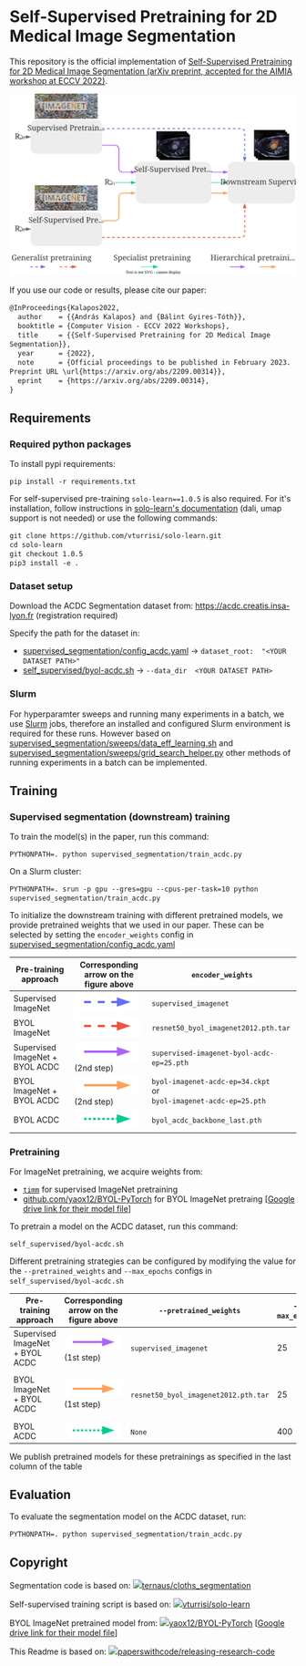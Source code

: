 # Self-Supervised Pretraining for 2D Medical Image Segmentation

This repository is the official implementation of [Self-Supervised Pretraining for 2D Medical Image Segmentation (arXiv preprint, accepted for the AIMIA workshop at ECCV 2022)](https://arxiv.org/abs/2209.00314). 

![pretraining_strategies](.github/pretraining_strategies.svg)

If you use our code or results, please cite our paper: 

```
@InProceedings{Kalapos2022,
  author    = {{András Kalapos} and {Bálint Gyires-Tóth}},
  booktitle = {Computer Vision - ECCV 2022 Workshops},
  title     = {{Self-Supervised Pretraining for 2D Medical Image Segmentation}},
  year      = {2022},
  note      = {Official proceedings to be published in February 2023. Preprint URL \url{https://arxiv.org/abs/2209.00314}},
  eprint    = {https://arxiv.org/abs/2209.00314},
}

```



## Requirements

### Required python packages

To install pypi requirements:

```setup
pip install -r requirements.txt
```

For self-supervised pre-training `solo-learn==1.0.5` is also required. For it's installation, follow instructions in [solo-learn's documentation](https://solo-learn.readthedocs.io/en/latest/start/install.html) (dali, umap support is not needed) or use the following commands: 

```
git clone https://github.com/vturrisi/solo-learn.git
cd solo-learn
git checkout 1.0.5
pip3 install -e .
```

### Dataset setup

Download the ACDC Segmentation dataset from: https://acdc.creatis.insa-lyon.fr (registration required)

Specify the path for the dataset in:

- [supervised_segmentation/config_acdc.yaml](supervised_segmentation/config_acdc.yaml) -> `dataset_root:  "<YOUR DATASET PATH>"`
- [self_supervised/byol-acdc.sh](self_supervised/byol-acdc.sh) -> `--data_dir  <YOUR DATASET PATH>`

### Slurm

For hyperparamter sweeps and running many experiments in a batch, we use [Slurm](https://slurm.schedmd.com/documentation.html) jobs, therefore an installed and configured Slurm environment is required for these runs. However based on [supervised_segmentation/sweeps/data_eff_learning.sh](supervised_segmentation/sweeps/data_eff_learning.sh) and [supervised_segmentation/sweeps/grid_search_helper.py](supervised_segmentation/sweeps/grid_search_helper.py) other methods of running experiments in a batch can be implemented. 



## Training

### Supervised segmentation (downstream) training 

To train the model(s) in the paper, run this command: 

```
PYTHONPATH=. python supervised_segmentation/train_acdc.py
```

On a Slurm cluster:

```
PYTHONPATH=. srun -p gpu --gres=gpu --cpus-per-task=10 python supervised_segmentation/train_acdc.py
```

To initialize the downstream training with different pretrained models, we provide pretrained weights that we used in our paper. These can be selected by setting the `encoder_weights` config in [supervised_segmentation/config_acdc.yaml](supervised_segmentation/config_acdc.yaml)

| Pre-training approach           | Corresponding arrow on the figure above                      | `encoder_weights`                                            |
| ------------------------------- | ------------------------------------------------------------ | ------------------------------------------------------------ |
| Supervised ImageNet             | ![arrow-generalist-supervised](.github/arrow-generalist-supervised.svg) | `supervised_imagenet`                                        |
| BYOL ImageNet                   | ![arrow-generalist-selfsupervised](.github/arrow-generalist-selfsupervised.svg) | `resnet50_byol_imagenet2012.pth.tar`                         |
| Supervised ImageNet + BYOL ACDC | ![arrow-hierarchical-supervised](.github/arrow-hierarchical-supervised.svg) (2nd step) | `supervised-imagenet-byol-acdc-ep=25.pth` |
| BYOL ImageNet + BYOL ACDC       | ![arrow-hierarchical-selfsupervised](.github/arrow-hierarchical-selfsupervised.svg) (2nd step) | `byol-imagenet-acdc-ep=34.ckpt`<br />or <br />`byol-imagenet-acdc-ep=25.pth` |
| BYOL ACDC                       | ![arrow-specialist](.github/arrow-specialist.svg)            | `byol_acdc_backbone_last.pth`                                |

### Pretraining

For ImageNet pretraining, we acquire weights from:

- [`timm`](https://github.com/rwightman/pytorch-image-models) for supervised ImageNet pretraining
- [github.com/yaox12/BYOL-PyTorch](https://github.com/yaox12/BYOL-PyTorch) for BYOL ImageNet pretraing [[Google drive link for their model file](https://drive.google.com/file/d/1TLZHDbV-qQlLjkR8P0LZaxzwEE6O_7g1/view?usp=sharing)]

To pretrain a model on the ACDC dataset, run this command: 

```
self_supervised/byol-acdc.sh
```

Different pretraining strategies can be configured by modifying the value for the  `--pretrained_weights` and `--max_epochs` configs in `self_supervised/byol-acdc.sh`

| Pre-training approach           | Corresponding arrow on the figure above                      | `--pretrained_weights`               | `--max_epochs` | Published pretrained model <br /> [[models.zip](https://github.com/kaland313/SSL-MedSeg/releases/download/v1.0/models.zip)]|
| ------------------------------- | ------------------------------------------------------------ | ------------------------------------ | -------------- | ------------------------------------------------------------ |
| Supervised ImageNet + BYOL ACDC | ![arrow-hierarchical-supervised](.github/arrow-hierarchical-supervised.svg)(1st step) | `supervised_imagenet`                | 25             | `models/supervised-imagenet-byol-acdc-ep=25.pth` |
| BYOL ImageNet + BYOL ACDC       | ![arrow-hierarchical-selfsupervised](.github/arrow-hierarchical-selfsupervised.svg) (1st step) | `resnet50_byol_imagenet2012.pth.tar` | 25             | `models/byol-imagenet-acdc-ep=34.ckpt`<br />and  <br />`models/byol-imagenet-acdc-ep=25.pth` |
| BYOL ACDC                       | ![arrow-specialist](.github/arrow-specialist.svg)            | `None`                               | 400            | `models/byol_acdc_backbone_last.pth`                         |

We publish pretrained models for these pretrainings as specified in the last column of the table

## Evaluation

To evaluate the segmentation model on the ACDC dataset, run:

```eval
PYTHONPATH=. python supervised_segmentation/train_acdc.py
```

## Copyright 

Segmentation code is based on: [<img src="https://github.githubassets.com/pinned-octocat.svg" style="height:14pt;" />ternaus/cloths_segmentation](https://github.com/ternaus/cloths_segmentation)

Self-supervised training script is based on: [<img src="https://github.githubassets.com/pinned-octocat.svg" style="height:14pt;" />vturrisi/solo-learn](https://github.com/vturrisi/solo-learn)

BYOL ImageNet pretrained model from: [<img src="https://github.githubassets.com/pinned-octocat.svg" style="height:14pt;" />yaox12/BYOL-PyTorch](https://github.com/yaox12/BYOL-PyTorch) [[Google drive link for their model file](https://drive.google.com/file/d/1TLZHDbV-qQlLjkR8P0LZaxzwEE6O_7g1/view?usp=sharing)]

This Readme is based on: [<img src="https://github.githubassets.com/pinned-octocat.svg" style="height:14pt;" />paperswithcode/releasing-research-code]( https://github.com/paperswithcode/releasing-research-code/blob/master/templates/README.md)


